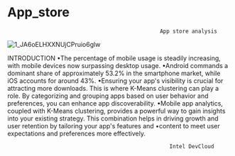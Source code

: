 # App_store
                                                    App store analysis 
![1_JA6oELHXXNUjCPruio6glw](https://github.com/Mohamedjassim17/App_store/assets/134086605/1afda4e8-a474-4c4c-af20-1d8a4dc1a3f5)

INTRODUCTION
•The percentage of mobile usage is steadily increasing, with mobile devices now surpassing desktop usage.
•Android commands a dominant share of approximately 53.2% in the smartphone market, while iOS accounts for around 43%.
•Ensuring your app's visibility is crucial for attracting more downloads. This is where K-Means clustering can play a role. By categorizing and grouping apps based on user behavior and preferences, you can enhance app discoverability.
•Mobile app analytics, coupled with K-Means clustering, provides a powerful way to gain insights into your existing strategy. This combination helps in driving growth and user retention by tailoring your app's features and •content to meet user expectations and preferences more effectively.

                                                       Intel DevCloud
